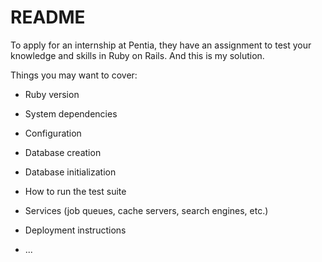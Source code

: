 # README

To apply for an internship at Pentia, they have an assignment to test your knowledge and skills in Ruby on Rails. And this is my solution.

Things you may want to cover:

* Ruby version

* System dependencies

* Configuration

* Database creation

* Database initialization

* How to run the test suite

* Services (job queues, cache servers, search engines, etc.)

* Deployment instructions

* ...
